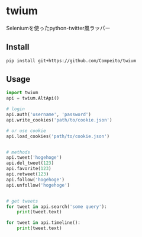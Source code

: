 # twium
Seleniumを使ったpython-twitter風ラッパー

## Install
```bash
pip install git+https://github.com/Compeito/twium
```

## Usage
```python
import twium
api = twium.AltApi()

# login
api.auth('username', 'password')
api.write_cookies('path/to/cookie.json')

# or use cookie
api.load_cookies('path/to/cookie.json')


# methods
api.tweet('hogehoge')
api.del_tweet(123)
api.favorite(123)
api.retweet(123)
api.follow('hogehoge')
api.unfollow('hogehoge')


# get tweets
for tweet in api.search('some query'):
    print(tweet.text)

for tweet in api.timeline():
    print(tweet.text)
```
